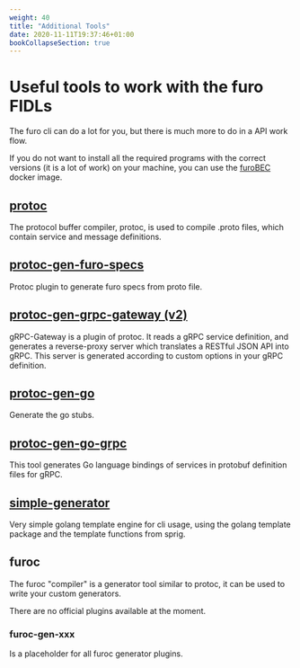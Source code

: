 ```yaml
---
weight: 40
title: "Additional Tools"
date: 2020-11-11T19:37:46+01:00
bookCollapseSection: true
---
```

# Useful tools to work with the furo FIDLs
The furo cli can do a lot for you, but there is much more to do in a API work flow.

If you do not want to install all the required programs with the correct versions (it is a lot of work) on your machine,
you can use the  [furoBEC](./BEC/) docker image. 
 

 
## [protoc](https://github.com/protocolbuffers/protobuf)
The protocol buffer compiler, protoc, is used to compile .proto files, which contain service and message definitions. 


## [protoc-gen-furo-specs](https://github.com/theNorstroem/protoc-gen-furo-specs)
Protoc plugin to generate furo specs from proto file.

## [protoc-gen-grpc-gateway (v2)](https://grpc-ecosystem.github.io/grpc-gateway/#getting-started)
gRPC-Gateway is a plugin of protoc. It reads a gRPC service definition, and generates a reverse-proxy server which translates a RESTful JSON API into gRPC. This server is generated according to custom options in your gRPC definition.


## [protoc-gen-go](https://grpc.io/docs/languages/go/quickstart/)
Generate the go stubs.
## [protoc-gen-go-grpc](https://github.com/grpc/grpc-go/tree/master/cmd/protoc-gen-go-grpc)
This tool generates Go language bindings of services in protobuf definition files for gRPC.

## [simple-generator](https://github.com/theNorstroem/simple-generator)
Very simple golang template engine for cli usage, using the golang template package and the template functions from sprig.

## furoc
The furoc "compiler" is a generator tool similar to protoc, it can be used to write your custom generators.

There are no official plugins available at the moment.



### furoc-gen-xxx
Is a placeholder for all furoc generator plugins.